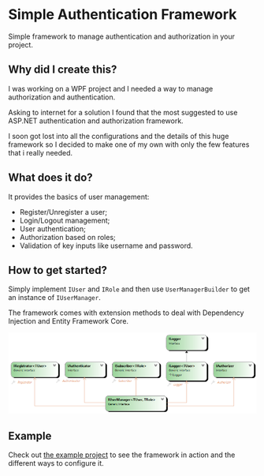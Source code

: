 # Simple Authentication Framework

Simple framework to manage authentication and authorization in your project.

## Why did I create this?

I was working on a WPF project and I needed a way to manage authorization and authentication.

Asking to internet for a solution I found that the most suggested to use ASP.NET authentication and authorization framework.

I soon got lost into all the configurations and the details of this huge framework so I decided to make one of my own with only the few features that i really needed.

## What does it do?

It provides the basics of user management:
- Register/Unregister a user;
- Login/Logout management;
- User authentication;
- Authorization based on roles;
- Validation of key inputs like username and password.

## How to get started?

Simply implement `IUser` and `IRole` and then use `UserManagerBuilder` to get an instance of `IUserManager`.

The framework comes with extension methods to deal with Dependency Injection and Entity Framework Core.

![Image](https://raw.githubusercontent.com/Matt90hz/SimpleAuthenticationFramework/master/Authentication/ClassDiagram.png)

## Example

Check out [the example project](https://github.com/Matt90hz/SimpleAuthenticationFramework) to see the framework in action and the different ways to configure it.